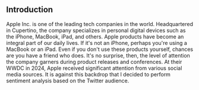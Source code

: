 ## Introduction 

Apple Inc. is one of the leading tech companies in the world. Headquartered in Cupertino, the company specializes in personal digital devices such as the iPhone, MacBook, iPad, and others. Apple products have become an integral part of our daily lives. If it's not an iPhone, perhaps you're using a MacBook or an iPad. Even if you don't use these products yourself, chances are you have a friend who does. It's no surprise, then, the level of attention the company garners during product releases and conferences. At their WWDC in 2024, Apple received significant attention from various social media sources. It is against this backdrop that I decided to perform sentiment analysis based on the Twitter audience.
